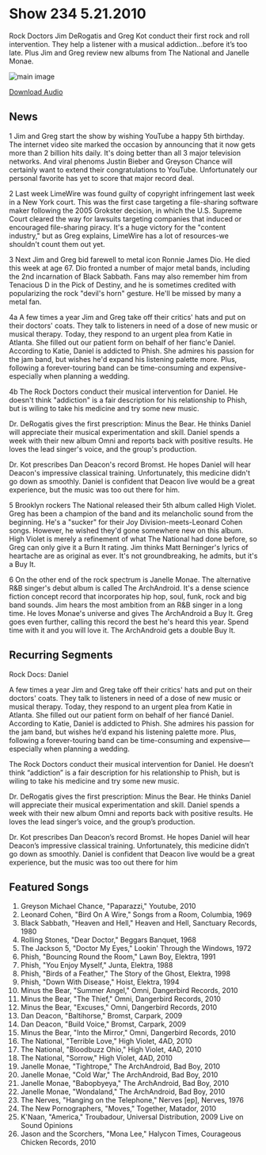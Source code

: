 # Show 234 5.21.2010
Rock Doctors Jim DeRogatis and Greg Kot conduct their first rock and roll intervention. They help a listener with a musical addiction...before it’s too late. Plus Jim and Greg review new albums from The National and Janelle Monae. 

![main image](http://www.soundopinions.org/images/therockdoctors.jpg)

[Download Audio](http://audio.soundopinions.org/streams/2010/05/so_20100521.m3u)

## News
1 Jim and Greg start the show by wishing YouTube a happy 5th birthday. The internet video site marked the occasion by announcing that it now gets more than 2 billion hits daily. It's doing better than all 3 major television networks. And viral phenoms Justin Bieber and Greyson Chance will certainly want to extend their congratulations to YouTube. Unfortunately our personal favorite has yet to score that major record deal. 

2 Last week LimeWire was found guilty of copyright infringement last week in a New York court. This was the first case targeting a file-sharing software maker following the 2005 Grokster decision, in which the U.S. Supreme Court cleared the way for lawsuits targeting companies that induced or encouraged file-sharing piracy. It's a huge victory for the "content industry," but as Greg explains, LimeWire has a lot of resources-we shouldn't count them out yet.

3 Next Jim and Greg bid farewell to metal icon Ronnie James Dio. He died this week at age 67. Dio fronted a number of major metal bands, including the 2nd incarnation of Black Sabbath. Fans may also remember him from Tenacious D in the Pick of Destiny, and he is sometimes credited with popularizing the rock "devil's horn" gesture. He'll be missed by many a metal fan.

4a A few times a year Jim and Greg take off their critics' hats and put on their doctors' coats. They talk to listeners in need of a dose of new music or musical therapy. Today, they respond to an urgent plea from Katie in Atlanta. She filled out our patient form on behalf of her fianc'e Daniel. According to Katie, Daniel is addicted to Phish. She admires his passion for the jam band, but wishes he'd expand his listening palette more. Plus, following a forever-touring band can be time-consuming and expensive-especially when planning a wedding.

4b The Rock Doctors conduct their musical intervention for Daniel. He doesn't think "addiction" is a fair description for his relationship to Phish, but is wiling to take his medicine and try some new music. 

Dr. DeRogatis gives the first prescription: Minus the Bear. He thinks Daniel will appreciate their musical experimentation and skill. Daniel spends a week with their new album Omni and reports back with positive results. He loves the lead singer's voice, and the group's production. 

Dr. Kot prescribes Dan Deacon's record Bromst. He hopes Daniel will hear Deacon's impressive classical training. Unfortunately, this medicine didn't go down as smoothly. Daniel is confident that Deacon live would be a great experience, but the music was too out there for him.

5 Brooklyn rockers The National released their 5th album called High Violet. Greg has been a champion of the band and its melancholic sound from the beginning. He's a "sucker" for their Joy Division-meets-Leonard Cohen songs. However, he wished they'd gone somewhere new on this album. High Violet is merely a refinement of what The National had done before, so Greg can only give it a Burn It rating. Jim thinks Matt Berninger's lyrics of heartache are as original as ever. It's not groundbreaking, he admits, but it's a Buy It.

6 On the other end of the rock spectrum is Janelle Monae. The alternative R&B singer's debut album is called The ArchAndroid. It's a dense science fiction concept record that incorporates hip hop, soul, funk, rock and big band sounds. Jim hears the most ambition from an R&B singer in a long time. He loves Monae's universe and gives The ArchAndroid a Buy It. Greg goes even further, calling this record the best he's heard this year. Spend time with it and you will love it. The ArchAndroid gets a double Buy It.

## Recurring Segments
Rock Docs: Daniel 

A few times a year Jim and Greg take off their critics' hats and put on their doctors' coats. They talk to listeners in need of a dose of new music or musical therapy. Today, they respond to an urgent plea from Katie in Atlanta. She filled out our patient form on behalf of her fiancé Daniel. According to Katie, Daniel is addicted to Phish. She admires his passion for the jam band, but wishes he’d expand his listening palette more. Plus, following a forever-touring band can be time-consuming and expensive—especially when planning a wedding.

The Rock Doctors conduct their musical intervention for Daniel. He doesn’t think “addiction” is a fair description for his relationship to Phish, but is wiling to take his medicine and try some new music. 

Dr. DeRogatis gives the first prescription: Minus the Bear. He thinks Daniel will appreciate their musical experimentation and skill. Daniel spends a week with their new album Omni and reports back with positive results. He loves the lead singer’s voice, and the group’s production. 

Dr. Kot prescribes Dan Deacon’s record Bromst. He hopes Daniel will hear Deacon’s impressive classical training. Unfortunately, this medicine didn’t go down as smoothly. Daniel is confident that Deacon live would be a great experience, but the music was too out there for him

## Featured Songs
1. Greyson Michael Chance, "Paparazzi," Youtube, 2010
2. Leonard Cohen, "Bird On A Wire," Songs from a Room, Columbia, 1969
3. Black Sabbath, "Heaven and Hell," Heaven and Hell, Sanctuary Records, 1980
4. Rolling Stones, "Dear Doctor," Beggars Banquet, 1968
5. The Jackson 5, "Doctor My Eyes," Lookin' Through the Windows, 1972
6. Phish, "Bouncing Round the Room," Lawn Boy, Elektra, 1991
7. Phish, "You Enjoy Myself," Junta, Elektra, 1988
8. Phish, "Birds of a Feather," The Story of the Ghost, Elektra, 1998
9. Phish, "Down With Disease," Hoist, Elektra, 1994
10. Minus the Bear, "Summer Angel," Omni, Dangerbird Records, 2010
11. Minus the Bear, "The Thief," Omni, Dangerbird Records, 2010
12. Minus the Bear, "Excuses," Omni, Dangerbird Records, 2010
13. Dan Deacon, "Baltihorse," Bromst, Carpark, 2009
14. Dan Deacon, "Build Voice," Bromst, Carpark, 2009
15. Minus the Bear, "Into the Mirror," Omni, Dangerbird Records, 2010
16. The National, "Terrible Love," High Violet, 4AD, 2010
17. The National, "Bloodbuzz Ohio," High Violet, 4AD, 2010
18. The National, "Sorrow," High Violet, 4AD, 2010
19. Janelle Monae, "Tightrope," The ArchAndroid, Bad Boy, 2010
20. Janelle Monae, "Cold War," The ArchAndroid, Bad Boy, 2010
21. Janelle Monae, "Babopbyeya," The ArchAndroid, Bad Boy, 2010
22. Janelle Monae, "Wondaland," The ArchAndroid, Bad Boy, 2010
23. The Nerves, "Hanging on the Telephone," Nerves [ep], Nerves, 1976
24. The New Pornographers, "Moves," Together, Matador, 2010
25. K'Naan, "America," Troubadour, Universal Distribution, 2009 Live on Sound Opinions
26. Jason and the Scorchers, "Mona Lee," Halycon Times, Courageous Chicken Records, 2010
